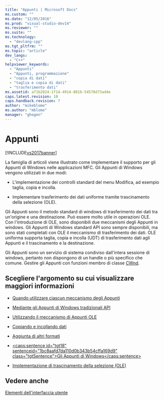 ```yaml
---
title: "Appunti | Microsoft Docs"
ms.custom: ""
ms.date: "12/05/2016"
ms.prod: "visual-studio-dev14"
ms.reviewer: ""
ms.suite: ""
ms.technology: 
  - "devlang-cpp"
ms.tgt_pltfrm: ""
ms.topic: "article"
dev_langs: 
  - "C++"
helpviewer_keywords: 
  - "Appunti"
  - "Appunti, programmazione"
  - "copia di dati"
  - "taglia e copia di dati"
  - "trasferimento dati"
ms.assetid: a71b2824-1f14-4914-8816-54578d73ad4e
caps.latest.revision: 10
caps.handback.revision: 7
author: "mikeblome"
ms.author: "mblome"
manager: "ghogen"
---
```

# Appunti
[!INCLUDE[vs2017banner](../assembler/inline/includes/vs2017banner.md)]

La famiglia di articoli viene illustrato come implementare il supporto per gli Appunti di Windows nelle applicazioni MFC.  Gli Appunti di Windows vengono utilizzati in due modi:  
  
-   L'implementazione dei controlli standard del menu Modifica, ad esempio taglia, copia e incolla.  
  
-   Implementare trasferimento dei dati uniforme tramite trascinamento della selezione \(OLE\).  
  
 Gli Appunti sono il metodo standard di windows di trasferimento dei dati tra un'origine e una destinazione.  Può essere molto utile in operazioni OLE.  Con l'introduzione di OLE, sono disponibili due meccanismi degli Appunti in windows.  Gli Appunti di Windows standard API sono sempre disponibili, ma sono stati completati con OLE il meccanismo di trasferimento dei dati.  OLE uniforma supporta taglia, copia e incolla \(UDT\) di trasferimento dati agli Appunti e il trascinamento e la destinazione.  
  
 Gli Appunti sono un servizio di sistema condiviso dall'intera sessione di windows, pertanto non dispongono di un handle o più specifico che comune.  Gestire gli Appunti con funzioni membro di classe [CWnd](../mfc/reference/cwnd-class.md).  
  
## Scegliere l'argomento su cui visualizzare maggiori informazioni  
  
-   [Quando utilizzare ciascun meccanismo degli Appunti](../mfc/clipboard-when-to-use-each-clipboard-mechanism.md)  
  
-   [Mediante gli Appunti di Windows tradizionali API](../mfc/clipboard-using-the-windows-clipboard.md)  
  
-   [Utilizzando il meccanismo di Appunti OLE](../mfc/clipboard-using-the-ole-clipboard-mechanism.md)  
  
-   [Copiando e incollando dati](../mfc/clipboard-copying-and-pasting-data.md)  
  
-   [Aggiunta di altri formati](../mfc/clipboard-adding-other-formats.md)  
  
-   [\<caps:sentence id\="tgt18" sentenceid\="1bc8aafd7da110d0b343b54cffa169d9" class\="tgtSentence"\>Gli Appunti di Windows\<\/caps:sentence\>](https://msdn.microsoft.com/en-us/library/ms648709)  
  
-   [Implementazione di trascinamento della selezione \(OLE\)](../mfc/drag-and-drop-ole.md)  
  
## Vedere anche  
 [Elementi dell'interfaccia utente](../mfc/user-interface-elements-mfc.md)